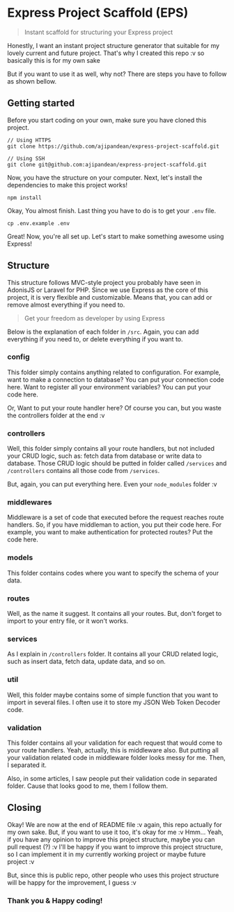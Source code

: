 # Express Project Scaffold (EPS)
> Instant scaffold for structuring your Express project

Honestly, I want an instant project structure generator that suitable for my lovely current and future project.
That's why I created this repo :v so basically this is for my own sake

But if you want to use it as well, why not? There are steps you have to follow as shown bellow.

## Getting started
Before you start coding on your own, make sure you have cloned this project.

```shell
// Using HTTPS
git clone https://github.com/ajipandean/express-project-scaffold.git

// Using SSH
git clone git@github.com:ajipandean/express-project-scaffold.git
```

Now, you have the structure on your computer. Next, let's install the dependencies to make this project works!

```shell
npm install
```

Okay, You almost finish. Last thing you have to do is to get your ```.env``` file.

```shell
cp .env.example .env
```

Great! Now, you're all set up. Let's start to make something awesome using Express!

## Structure
This structure follows MVC-style project you probably have seen in AdonisJS or Laravel for PHP.
Since we use Express as the core of this project, it is very flexible and customizable. Means that, you can add or remove almost everything if you need to.
> Get your freedom as developer by using Express

Below is the explanation of each folder in ```/src```. Again, you can add everything if you need to, or delete everything if you want to.

### config
This folder simply contains anything related to configuration. For example, want to make a connection to database? You can put your connection code here. 
Want to register all your environment variables? You can put your code here.

Or, Want to put your route handler here? Of course you can, but you waste the controllers folder at the end :v

### controllers
Well, this folder simply contains all your route handlers, but not included your CRUD logic, such as: fetch data from database or write data to database.
Those CRUD logic should be putted in folder called ```/services``` and ```/controllers``` contains all those code from ```/services```.

But, again, you can put everything here. Even your ```node_modules``` folder :v

### middlewares
Middleware is a set of code that executed before the request reaches route handlers.
So, if you have middleman to action, you put their code here. For example, you want to make authentication for protected routes? Put the code here.

### models
This folder contains codes where you want to specify the schema of your data.

### routes
Well, as the name it suggest. It contains all your routes. But, don't forget to import to your entry file, or it won't works.

### services
As I explain in ```/controllers``` folder. It contains all your CRUD related logic, such as insert data, fetch data, update data, and so on.

### util
Well, this folder maybe contains some of simple function that you want to import in several files.
I often use it to store my JSON Web Token Decoder code.

### validation
This folder contains all your validation for each request that would come to your route handlers.
Yeah, actually, this is middleware also. But putting all your validation related code in middleware folder looks messy for me. Then, I separated it.

Also, in some articles, I saw people put their validation code in separated folder. Cause that looks good to me, them I follow them.

## Closing
Okay! We are now at the end of README file :v again, this repo actually for my own sake. But, if you want to use it too, it's okay for me :v
Hmm... Yeah, if you have any opinion to improve this project structure, maybe you can pull request (?) :v
I'll be happy if you want to improve this project structure, so I can implement it in my currently working project or maybe future project :v

But, since this is public repo, other people who uses this project structure will be happy for the improvement, I guess :v

### Thank you & Happy coding!
